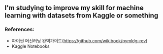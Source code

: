 ## I'm studying to improve my skill for machine learning with datasets from Kaggle or something

### References:
- 파이썬 머신러닝 완벽가이드(https://github.com/wikibook/pymldg-rev)
- Kaggle Notebooks
